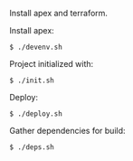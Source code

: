 Install apex and terraform.

Install apex:

```
$ ./devenv.sh
```

Project initialized with:

```
$ ./init.sh
```

Deploy:

```
$ ./deploy.sh
```

Gather dependencies for build:

```
$ ./deps.sh
```
